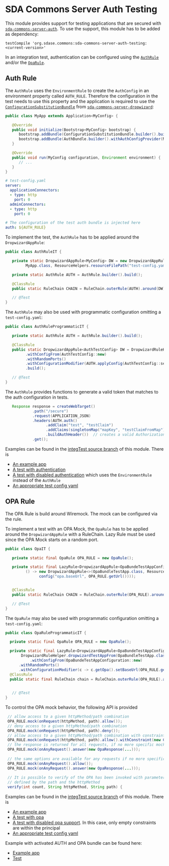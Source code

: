 # SDA Commons Server Auth Testing

This module provides support for testing applications that are secured with 
[`sda-commons-server-auth`](../sda-commons-server-auth/README.md). To use the support, this module has to be added as
dependency:

```
testCompile 'org.sdase.commons:sda-commons-server-auth-testing:<current-version>'
```

In an integration test, authentication can be configured using the 
[`AuthRule`](./src/main/java/org/sdase/commons/server/auth/testing/AuthRule.java) and/or the [`OpaRule`](./src/main/java/org/sdase/commons/server/opa/testing/OpaRule.java).

## Auth Rule
The `AuthRule` uses the `EnvironmentRule` to create the `AuthConfig` in an environment property called `AUTH_RULE`.
Therefore the configuration in the test needs to use this property and the application is required to use the 
[`ConfigurationSubstitutionBundle`](../sda-commons-server-dropwizard/src/main/java/org/sdase/commons/server/dropwizard/bundles/ConfigurationSubstitutionBundle.java)
from [`sda-commons-server-dropwizard`](../sda-commons-server-dropwizard/README.md):

```java
public class MyApp extends Application<MyConfig> {

   @Override
   public void initialize(Bootstrap<MyConfig> bootstrap) {
      bootstrap.addBundle(ConfigurationSubstitutionBundle.builder().build());
      bootstrap.addBundle(AuthBundle.builder().withAuthConfigProvider(MyConfig::getAuth).build());
   }

   @Override
   public void run(MyConfig configuration, Environment environment) {
      // ...
   }
}
```

```yaml
# test-config.yaml
server:
  applicationConnectors:
  - type: http
    port: 0
  adminConnectors:
  - type: http
    port: 0

# The configuration of the test auth bundle is injected here
auth: ${AUTH_RULE}
```

To implement the test, the `AuthRule` has to be applied around the `DropwizardAppRule`:

```java
public class AuthRuleIT {

   private static DropwizardAppRule<MyConfig> DW = new DropwizardAppRule<>(
         MyApp.class, ResourceHelpers.resourceFilePath("test-config.yaml"));

   private static AuthRule AUTH = AuthRule.builder().build();

   @ClassRule
   public static RuleChain CHAIN = RuleChain.outerRule(AUTH).around(DW);

   // @Test
}
```

The `AuthRule` may also be used with programmatic configuration omitting a `test-config.yaml`:

```java
public class AuthRuleProgrammaticIT {

   private static AuthRule AUTH = AuthRule.builder().build();

   @ClassRule
   public static DropwizardAppRule<AuthTestConfig> DW = DropwizardRuleHelper.dropwizardTestAppFrom(AuthTestApp.class)
         .withConfigFrom(AuthTestConfig::new)
         .withRandomPorts()
         .withConfigurationModifier(AUTH.applyConfig(AuthTestConfig::setAuth))
         .build();

   // @Test
}
```

The `AuthRule` provides functions to generate a valid token that matches to the auth configuration in tests.
```java
   Response response = createWebTarget()
            .path("/secure")
            .request(APPLICATION_JSON)
            .headers(AUTH.auth()   
                  .addClaim("test", "testClaim")
                  .addClaims(singletonMap("mapKey", "testClaimFromMap"))
                  .buildAuthHeader())  // creates a valid Authorization header with a valid JWT 
            .get();
```

Examples can be found in the [integTest source branch](./src/integTest) of this module. There is

- [An example app](./src/integTest/java/org/sdase/commons/server/auth/testing/test/AuthTestApp.java)  
- [A test with authentication](./src/integTest/java/org/sdase/commons/server/auth/testing/AuthRuleIT.java)  
- [A test with disabled authentication](./src/integTest/java/org/sdase/commons/server/auth/testing/AuthDisabledIT.java)
  which uses the `EnvironmentRule` instead of the `AuthRule`
- [An appropriate test config yaml](./src/integTest/resources/test-config.yaml)

## OPA Rule

The OPA Rule is build around Wiremock. The mock can be configured via the rule.

To implement a test with an OPA Mock, the `OpaRule` has to be applied around the `DropwizardAppRule` with a RuleChain. Lazy Rule must be used since the OPA Mock starts on a random port. 

```java
public class OpaIT {

   private static final OpaRule OPA_RULE = new OpaRule();

   private static final LazyRule<DropwizardAppRule<OpaBundeTestAppConfiguration>> DW = new LazyRule<>(
         () -> new DropwizardAppRule<>(OpaBundleTestApp.class, ResourceHelpers.resourceFilePath("test-opa-config.yaml"),
               config("opa.baseUrl", OPA_RULE.getUrl())));


   @ClassRule
   public static RuleChain CHAIN = RuleChain.outerRule(OPA_RULE).around(DW);

   // @Test
}
```

The `OpaRule` may also be used with programmatic configuration omitting a `test-config.yaml`:

```java
public class OpaRuleProgrammaticIT {

  private static final OpaRule OPA_RULE = new OpaRule();

  private static final LazyRule<DropwizardAppRule<OpaBundeTestAppConfiguration>> DW = new LazyRule<>( () ->
       DropwizardRuleHelper.dropwizardTestAppFrom(OpaBundleTestApp.class)
           .withConfigFrom(OpaBundeTestAppConfiguration::new)
      .withRandomPorts()
      .withConfigurationModifier(c -> c.getOpa().setBaseUrl(OPA_RULE.getUrl())).build());
  @ClassRule
  public static final RuleChain chain = RuleChain.outerRule(OPA_RULE).around(DW);
         

   // @Test
}
```

To control the OPA mock behavior, the following API is provided
```java
 // allow access to a given httpMethod/path combination
 OPA_RULE.mock(onRequest(httpMethod, path).allow());
 // deny access to a given httpMethod/path combination
 OPA_RULE.mock(onRequest(httpMethod, path).deny());
 // allow access to a given httpMethod/path combination with constraint
 OPA_RULE.mock(onRequest(httpMethod, path).allow().withConstraint(new ConstraintModel(...)));
 // the response is returned for all requests, if no more specific mock is configured
 OPA_RULE.mock(onAnyRequest().answer(new OpaResponse(...)));
 
 // the same options are available for any requests if no more specific mock is configured
 OPA_RULE.mock(onAnyRequest().allow());
 OPA_RULE.mock(onAnyRequest().answer(new OpaResponse(...)));
 
 // It is possible to verify of the OPA has been invoked with parameters for the resource 
 // defined by the path and the httpMethod
 verify(int count, String httpMethod, String path) {
```

Examples can be found in the [integTest source branch](./src/integTest) of this module. There is

- [An example app](./src/integTest/java/org/sdase/commons/server/opa/testing/test/OpaBundleTestApp.java)  
- [A test with opa](./src/integTest/java/org/sdase/commons/server/opa/testing/OpaIT.java)  
- [A test with disabled opa support](./src/integTest/java/org/sdase/commons/server/opa/testing/OpaDisabledIT.java). In this case, only empty constraints are within the principal
- [An appropriate test config yaml](./src/integTest/resources/test-opa-config.yaml)

Example with activated AUTH and OPA bundle can be found here:
- [Example app](./src/integTest/java/org/sdase/commons/server/opa/testing/test/AuthAndOpaBundleTestApp.java)
- [Test](./src/integTest/java/org/sdase/commons/server/opa/testing/AuthAndOpaIT.java)

